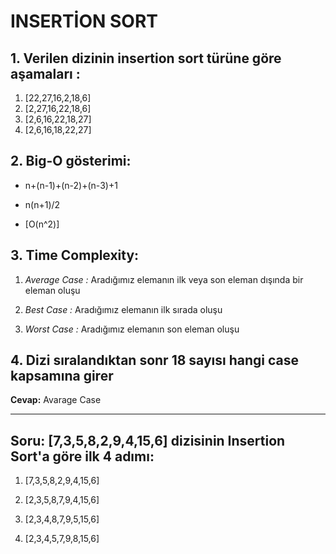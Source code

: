 # INSERTİON SORT

## 1. Verilen dizinin insertion sort türüne göre aşamaları :

1) [22,27,16,2,18,6]
2) [2,27,16,22,18,6]
3) [2,6,16,22,18,27]
4) [2,6,16,18,22,27]

## 2. Big-O gösterimi:

* n+(n-1)+(n-2)+(n-3)+1

* n(n+1)/2

* [O(n^2)]

## 3. Time Complexity:

1) *Average Case :* Aradığımız elemanın ilk veya son eleman dışında bir eleman oluşu

2) *Best Case :* Aradığımız elemanın ilk sırada oluşu

3) *Worst Case :* Aradığımız elemanın son eleman oluşu

## 4. Dizi sıralandıktan sonr 18 sayısı hangi case kapsamına girer

**Cevap:** Avarage Case

--------------------------------------------- 

## **Soru:** [7,3,5,8,2,9,4,15,6] dizisinin Insertion Sort'a göre ilk 4 adımı:

1) [7,3,5,8,2,9,4,15,6]

2) [2,3,5,8,7,9,4,15,6]

3) [2,3,4,8,7,9,5,15,6]

4) [2,3,4,5,7,9,8,15,6]

